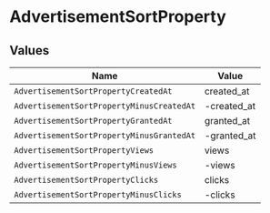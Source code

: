 # AdvertisementSortProperty


## Values

| Name                                      | Value                                     |
| ----------------------------------------- | ----------------------------------------- |
| `AdvertisementSortPropertyCreatedAt`      | created_at                                |
| `AdvertisementSortPropertyMinusCreatedAt` | -created_at                               |
| `AdvertisementSortPropertyGrantedAt`      | granted_at                                |
| `AdvertisementSortPropertyMinusGrantedAt` | -granted_at                               |
| `AdvertisementSortPropertyViews`          | views                                     |
| `AdvertisementSortPropertyMinusViews`     | -views                                    |
| `AdvertisementSortPropertyClicks`         | clicks                                    |
| `AdvertisementSortPropertyMinusClicks`    | -clicks                                   |